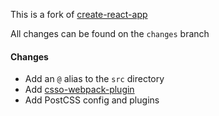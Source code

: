 This is a fork of [create-react-app](https://github.com/facebook/create-react-app)

All changes can be found on the `changes` branch

#### Changes

* Add an `@` alias to the `src` directory
* Add [csso-webpack-plugin](https://github.com/zoobestik/csso-webpack-plugin)
* Add PostCSS config and plugins
